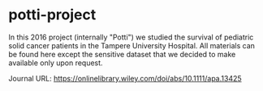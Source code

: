 # potti-project

In this 2016 project (internally "Potti") we studied the survival of pediatric solid cancer patients in the Tampere University Hospital. All materials can be found here except the sensitive dataset that we decided to make available only upon request.

Journal URL: https://onlinelibrary.wiley.com/doi/abs/10.1111/apa.13425